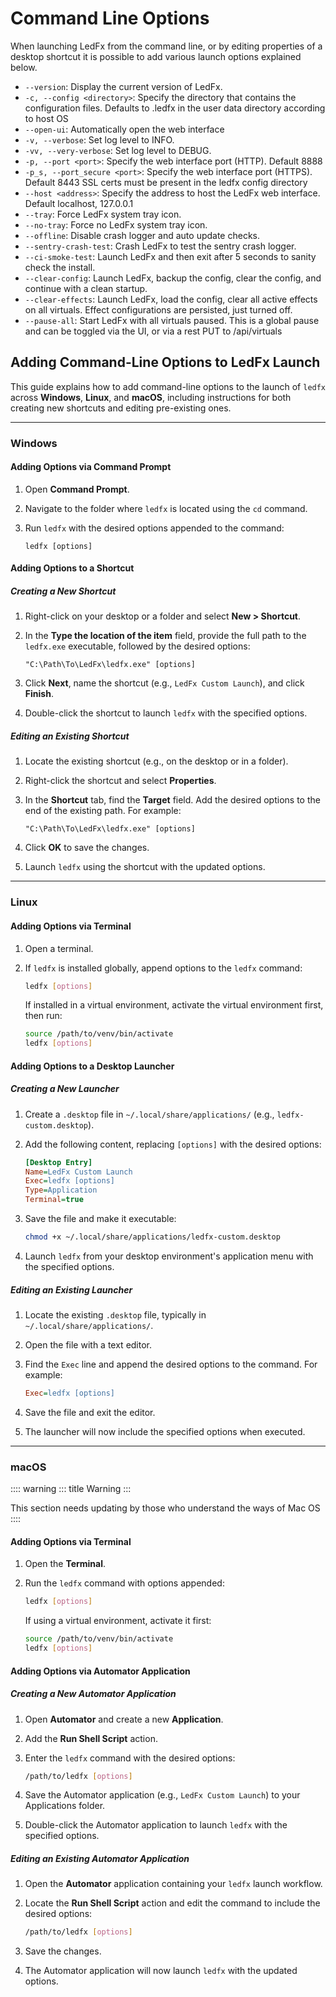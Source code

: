 # Command Line Options

When launching LedFx from the command line, or by editing properties of a desktop shortcut it is possible to add various launch options explained below.

- `--version`: Display the current version of LedFx.
- `-c, --config <directory>`: Specify the directory that contains the configuration files. Defaults to .ledfx in the user data directory according to host OS
- `--open-ui`: Automatically open the web interface
- `-v, --verbose`: Set log level to INFO.
- `-vv, --very-verbose`: Set log level to DEBUG.
- `-p, --port <port>`: Specify the web interface port (HTTP). Default 8888
- `-p_s, --port_secure <port>`: Specify the web interface port (HTTPS). Default 8443 SSL certs must be present in the ledfx config directory
- `--host <address>`: Specify the address to host the LedFx web interface. Default localhost, 127.0.0.1
- `--tray`: Force LedFx system tray icon.
- `--no-tray`: Force no LedFx system tray icon.
- `--offline`: Disable crash logger and auto update checks.
- `--sentry-crash-test`: Crash LedFx to test the sentry crash logger.
- `--ci-smoke-test`: Launch LedFx and then exit after 5 seconds to sanity check the install.
- `--clear-config`: Launch LedFx, backup the config, clear the config, and continue with a clean startup.
- `--clear-effects`: Launch LedFx, load the config, clear all active effects on all virtuals. Effect configurations are persisted, just turned off.
- `--pause-all`: Start LedFx with all virtuals paused. This is a global pause and can be toggled via the UI, or via a rest PUT to /api/virtuals


## Adding Command-Line Options to LedFx Launch

This guide explains how to add command-line options to the launch of `ledfx` across **Windows**, **Linux**, and **macOS**, including instructions for both creating new shortcuts and editing pre-existing ones.

---

### Windows

#### Adding Options via Command Prompt

1. Open **Command Prompt**.
2. Navigate to the folder where `ledfx` is located using the `cd` command.
3. Run `ledfx` with the desired options appended to the command:

   ```console
   ledfx [options]
   ```

#### Adding Options to a Shortcut

##### Creating a New Shortcut
1. Right-click on your desktop or a folder and select **New > Shortcut**.
2. In the **Type the location of the item** field, provide the full path to the `ledfx.exe` executable, followed by the desired options:

   ```console
   "C:\Path\To\LedFx\ledfx.exe" [options]
   ```

3. Click **Next**, name the shortcut (e.g., `LedFx Custom Launch`), and click **Finish**.
4. Double-click the shortcut to launch `ledfx` with the specified options.

##### Editing an Existing Shortcut
1. Locate the existing shortcut (e.g., on the desktop or in a folder).
2. Right-click the shortcut and select **Properties**.
3. In the **Shortcut** tab, find the **Target** field. Add the desired options to the end of the existing path. For example:

   ```console
   "C:\Path\To\LedFx\ledfx.exe" [options]
   ```

4. Click **OK** to save the changes.
5. Launch `ledfx` using the shortcut with the updated options.

---

### Linux

#### Adding Options via Terminal

1. Open a terminal.
2. If `ledfx` is installed globally, append options to the `ledfx` command:

   ```bash
   ledfx [options]
   ```

   If installed in a virtual environment, activate the virtual environment first, then run:

   ```bash
   source /path/to/venv/bin/activate
   ledfx [options]
   ```

#### Adding Options to a Desktop Launcher

##### Creating a New Launcher
1. Create a `.desktop` file in `~/.local/share/applications/` (e.g., `ledfx-custom.desktop`).
2. Add the following content, replacing `[options]` with the desired options:

   ```ini
   [Desktop Entry]
   Name=LedFx Custom Launch
   Exec=ledfx [options]
   Type=Application
   Terminal=true
   ```

3. Save the file and make it executable:

   ```bash
   chmod +x ~/.local/share/applications/ledfx-custom.desktop
   ```

4. Launch `ledfx` from your desktop environment's application menu with the specified options.

##### Editing an Existing Launcher
1. Locate the existing `.desktop` file, typically in `~/.local/share/applications/`.
2. Open the file with a text editor.
3. Find the `Exec` line and append the desired options to the command. For example:

   ```ini
   Exec=ledfx [options]
   ```

4. Save the file and exit the editor.
5. The launcher will now include the specified options when executed.

---

### macOS

:::: warning
::: title
Warning
:::

This section needs updating by those who understand the ways of Mac OS
::::



#### Adding Options via Terminal

1. Open the **Terminal**.
2. Run the `ledfx` command with options appended:

   ```bash
   ledfx [options]
   ```

   If using a virtual environment, activate it first:

   ```bash
   source /path/to/venv/bin/activate
   ledfx [options]
   ```

#### Adding Options via Automator Application

##### Creating a New Automator Application
1. Open **Automator** and create a new **Application**.
2. Add the **Run Shell Script** action.
3. Enter the `ledfx` command with the desired options:

   ```bash
   /path/to/ledfx [options]
   ```

4. Save the Automator application (e.g., `LedFx Custom Launch`) to your Applications folder.
5. Double-click the Automator application to launch `ledfx` with the specified options.

##### Editing an Existing Automator Application
1. Open the **Automator** application containing your `ledfx` launch workflow.
2. Locate the **Run Shell Script** action and edit the command to include the desired options:

   ```bash
   /path/to/ledfx [options]
   ```

3. Save the changes.
4. The Automator application will now launch `ledfx` with the updated options.
